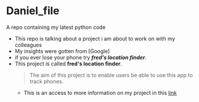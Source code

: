# Daniel_file
A repo containing my latest python code
- This repo is talking about a project i am about to work on with my colleagues
- My insights were gotten from [Google]
- if you ever lose your phone try ***fred's location finder***.
- This project is called **fred's location finder**.
  >The aim of this project is to enable users be able to use this app to track phones.
  - This is an access to more information on my project in this [link](https://www.markdownguide.org/basic-syntax/)

